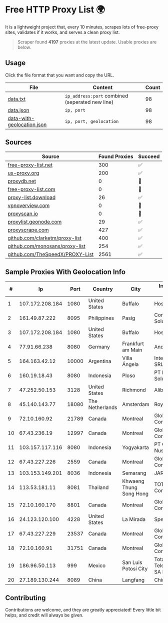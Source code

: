 
# Free HTTP Proxy List 🌍

It is a lightweight project that, every 10 minutes, scrapes lots of free-proxy sites, validates if it works, and serves a clean proxy list.


> Scraper found **4197** proxies at the latest update. Usable proxies are below.

## Usage

Click the file format that you want and copy the URL.


|File|Content|Count|
|----|-------|-----|
|[data.txt](https://raw.githubusercontent.com/themiralay/Proxy-List-World/master/data.txt)|`ip_address:port` combined (seperated new line)|98|
|[data.json](https://raw.githubusercontent.com/themiralay/Proxy-List-World/master/data.json)|`ip, port`|98|
|[data-with-geolocation.json](https://raw.githubusercontent.com/themiralay/Proxy-List-World/master/data-with-geolocation.json)|`ip, port, geolocation`|98|

## Sources

|Source|Found Proxies|Succeed|
|------|-------------|-------|
|[free-proxy-list.net](https://free-proxy-list.net)|300|✅|
|[us-proxy.org](https://www.us-proxy.org)|200|✅|
|[proxydb.net](http://proxydb.net)|0|🚫|
|[free-proxy-list.com](https://free-proxy-list.com/?page=&port=&type%5B%5D=http&type%5B%5D=https&up_time=0&search=Search)|0|🚫|
|[proxy-list.download](https://www.proxy-list.download/HTTP)|26|✅|
|[vpnoverview.com](https://vpnoverview.com/privacy/anonymous-browsing/free-proxy-servers)|0|🚫|
|[proxyscan.io](https://www.proxyscan.io)|0|🚫|
|[proxylist.geonode.com](https://proxylist.geonode.com/api/proxy-list?limit=300&page=1&sort_by=lastChecked&sort_type=desc&protocols=http,https)|29|✅|
|[proxyscrape.com](https://api.proxyscrape.com/v2/?request=displayproxies&protocol=http&timeout=10000&country=all&ssl=all&anonymity=all)|427|✅|
|[github.com/clarketm/proxy-list](https://raw.githubusercontent.com/clarketm/proxy-list/master/proxy-list-raw.txt)|400|✅|
|[github.com/monosans/proxy-list](https://raw.githubusercontent.com/monosans/proxy-list/main/proxies/http.txt)|254|✅|
|[github.com/TheSpeedX/PROXY-List](https://raw.githubusercontent.com/TheSpeedX/PROXY-List/master/http.txt)|2561|✅|


## Sample Proxies With Geolocation Info

|#|Ip|Port|Country|City|Internet Service Provider|
|-|--|----|-------|----|-------------------------|
|1|107.172.208.184|1080|United States|Buffalo|HostPapa|
|2|161.49.87.222|8095|Philippines|Pasig|Converge ICT Solution Inc|
|3|107.172.208.184|1080|United States|Buffalo|HostPapa|
|4|77.91.66.238|8080|Germany|Frankfurt am Main|Andrii Hrosh|
|5|164.163.42.12|10000|Argentina|Villa Ángela|Interret Villa Angela SRL|
|6|160.19.18.43|8080|Indonesia|Ploso|PT Indo Telemedia Solusi|
|7|47.252.50.153|3128|United States|Richmond|Alibaba Cloud LLC|
|8|45.140.143.77|18080|The Netherlands|Amsterdam|RoyaleHosting BV|
|9|72.10.160.92|21789|Canada|Montreal|GloboTech Communications|
|10|67.43.236.19|12997|Canada|Montreal|GloboTech Communications|
|11|103.157.117.116|8080|Indonesia|Yogyakarta|PT Cloud Teknologi Nusantara|
|12|67.43.227.226|2559|Canada|Montreal|GloboTech Communications|
|13|103.153.149.201|8036|Indonesia|Semarang|JARINGANKU|
|14|113.53.181.11|8081|Thailand|Khwaeng Thung Song Hong|TOT Public Company Limited|
|15|72.10.160.170|8801|Canada|Montreal|GloboTech Communications|
|16|24.123.120.100|4228|United States|La Mirada|Spectrum|
|17|67.43.227.229|23537|Canada|Montreal|GloboTech Communications|
|18|72.10.160.91|31751|Canada|Montreal|GloboTech Communications|
|19|186.96.50.113|999|Mexico|San Luis Potosí City|Total Play Telecomunicaciones SA De CV|
|20|27.189.130.244|8089|China|Langfang|Chinanet|



## Contributing

Contributions are welcome, and they are greatly appreciated! Every
little bit helps, and credit will always be given.

